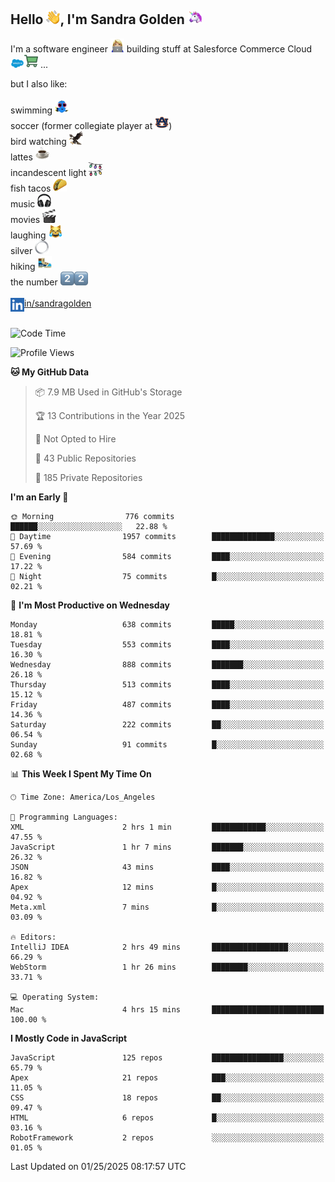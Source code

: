 ## Hello <img src="./static/emoji/wave.png" width="22" />, I'm Sandra Golden <img src="./static/emoji/unicorn-face.png" width="22" />

I'm a software engineer <img src="./static/emoji/female-technologist.png" width="22" /> building stuff at Salesforce Commerce Cloud <img src="./static/emoji/salesforce.png" width="22" /><img src="./static/emoji/commerce-cloud.png" width="22" />&nbsp;...

but I also like:<br/><br/>
swimming <img alt="swimming" src="./static/emoji/keep-swimming.png" width="22" /><br/>
soccer  (former collegiate player at <img src="./static/emoji/auburn.png" width="22" />)<br/>
bird watching <img src="./static/emoji/eagle.png" width="22" /><br/>
lattes <img src="./static/emoji/coffee.png" width="22" /><br/>
incandescent light <img src="./static/emoji/lights.png" width="22" /><br/>
fish tacos <img src="./static/emoji/taco.png" width="22" /><br/>
music <img src="./static/emoji/headphones.png" width="22" /><br/>
movies <img src="./static/emoji/movie-clapper.png" width="22" /><br/>
laughing <img src="./static/emoji/joy-cat.png" width="22" /><br/>
silver <img src="./static/emoji/silver-hoop.png" width="22" /><br/>
hiking <img src="./static/emoji/hiker.png" width="22" /><br/>
the number <img src="./static/emoji/two.png" width="22" /><img src="./static/emoji/two.png" width="22" />
<br/><br/>
<img align="left" alt="Sandra Golden | LinkedIn" width="22px" src="./static/emoji/linkedin.png" /> <a href="https://www.linkedin.com/in/sandragolden/">in/sandragolden</a>
<br/><br/>
<!--START_SECTION:waka-->
![Code Time](http://img.shields.io/badge/Code%20Time-870%20hrs%2041%20mins-blue)

![Profile Views](http://img.shields.io/badge/Profile%20Views-0-blue)

**🐱 My GitHub Data** 

> 📦 7.9 MB Used in GitHub's Storage 
 > 
> 🏆 13 Contributions in the Year 2025
 > 
> 🚫 Not Opted to Hire
 > 
> 📜 43 Public Repositories 
 > 
> 🔑 185 Private Repositories 
 > 
**I'm an Early 🐤** 

```text
🌞 Morning                776 commits         ██████░░░░░░░░░░░░░░░░░░░   22.88 % 
🌆 Daytime                1957 commits        ██████████████░░░░░░░░░░░   57.69 % 
🌃 Evening                584 commits         ████░░░░░░░░░░░░░░░░░░░░░   17.22 % 
🌙 Night                  75 commits          █░░░░░░░░░░░░░░░░░░░░░░░░   02.21 % 
```
📅 **I'm Most Productive on Wednesday** 

```text
Monday                   638 commits         █████░░░░░░░░░░░░░░░░░░░░   18.81 % 
Tuesday                  553 commits         ████░░░░░░░░░░░░░░░░░░░░░   16.30 % 
Wednesday                888 commits         ███████░░░░░░░░░░░░░░░░░░   26.18 % 
Thursday                 513 commits         ████░░░░░░░░░░░░░░░░░░░░░   15.12 % 
Friday                   487 commits         ████░░░░░░░░░░░░░░░░░░░░░   14.36 % 
Saturday                 222 commits         ██░░░░░░░░░░░░░░░░░░░░░░░   06.54 % 
Sunday                   91 commits          █░░░░░░░░░░░░░░░░░░░░░░░░   02.68 % 
```


📊 **This Week I Spent My Time On** 

```text
🕑︎ Time Zone: America/Los_Angeles

💬 Programming Languages: 
XML                      2 hrs 1 min         ████████████░░░░░░░░░░░░░   47.55 % 
JavaScript               1 hr 7 mins         ███████░░░░░░░░░░░░░░░░░░   26.32 % 
JSON                     43 mins             ████░░░░░░░░░░░░░░░░░░░░░   16.82 % 
Apex                     12 mins             █░░░░░░░░░░░░░░░░░░░░░░░░   04.92 % 
Meta.xml                 7 mins              █░░░░░░░░░░░░░░░░░░░░░░░░   03.09 % 

🔥 Editors: 
IntelliJ IDEA            2 hrs 49 mins       █████████████████░░░░░░░░   66.29 % 
WebStorm                 1 hr 26 mins        ████████░░░░░░░░░░░░░░░░░   33.71 % 

💻 Operating System: 
Mac                      4 hrs 15 mins       █████████████████████████   100.00 % 
```

**I Mostly Code in JavaScript** 

```text
JavaScript               125 repos           ████████████████░░░░░░░░░   65.79 % 
Apex                     21 repos            ███░░░░░░░░░░░░░░░░░░░░░░   11.05 % 
CSS                      18 repos            ██░░░░░░░░░░░░░░░░░░░░░░░   09.47 % 
HTML                     6 repos             █░░░░░░░░░░░░░░░░░░░░░░░░   03.16 % 
RobotFramework           2 repos             ░░░░░░░░░░░░░░░░░░░░░░░░░   01.05 % 
```




 Last Updated on 01/25/2025 08:17:57 UTC
<!--END_SECTION:waka-->

